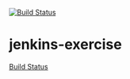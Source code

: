 
[![Build Status](http://ec2-35-182-81-66.ca-central-1.compute.amazonaws.com/buildStatus/icon?job=jenkins-github-challenge)](http://ec2-35-182-81-66.ca-central-1.compute.amazonaws.com/job/jenkins-github-challenge/)
# jenkins-exercise
[Build Status](http://ec2-35-182-81-66.ca-central-1.compute.amazonaws.com/buildStatus/icon?job=jenkins-github-challenge "http://ec2-35-182-81-66.ca-central-1.compute.amazonaws.com/job/jenkins-github-challenge/")
